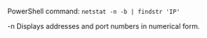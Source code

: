 ﻿PowerShell command: `netstat -n -b | findstr 'IP'`

-n Displays addresses and port numbers in numerical form.
